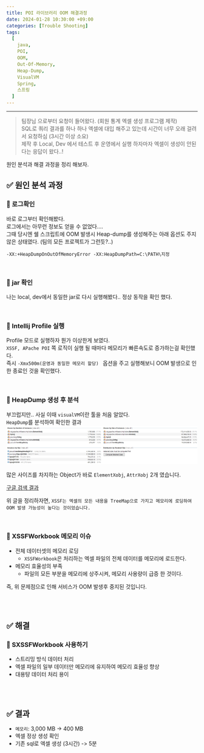 ```yaml
---
title: POI 라이브러리 OOM 해결과정
date: 2024-01-28 10:30:00 +09:00
categories: [Trouble Shooting]
tags:
  [
    java,
    POI,
    OOM,
    Out-Of-Memory,
    Heap-Dump,
    VisualVM
    Spring,
    스프링
  ]
---
```


* * *

> 팀장님 으로부터 요청이 들어왔다. (회원 통계 엑셀 생성 프로그램 제작)  
> SQL로 쿼리 결과를 하나 하나 엑셀에 대입 해주고 있는데 시간이 너무 오래 걸려서 요청하심 (3시간 이상 소요)   
> 제작 후 Local, Dev 에서 테스트 후 운영에서 실행 하자마자 엑셀이 생성이 안된다는 응답이 왔다..!

원인 분석과 해결 과정을 정리 해보자.


## ✅ 원인 분석 과정

### 📌 로그확인
바로 로그부터 확인해봤다.    
로그에서는 아무런 정보도 얻을 수 없었다....  
그때 당시엔 쉘 스크립트에 OOM 발생시 Heap-dump를 생성해주는 아래 옵션도 주지 않은 상태였다. (팀의 모든 프로젝트가 그런듯?..)  
```text
-XX:+HeapDumpOnOutOfMemoryError -XX:HeapDumpPath=C:\PATH\지정
```
<br>


### 📌 jar 확인
나는 local, dev에서 동일한 jar로 다시 실행해봤다.. 정상 동작을 확인 했다.  

<br>

### 📌 Intellij Profile 실행
Profile 모드로 실행하자 뭔가 이상한게 보였다.  
`XSSF, APache POI` 쪽 로직이 실행 될 때마다 메모리가 빠른속도로 증가하는걸 확인했다.  
즉시 `-Xmx500m(운영과 동일한 메모리 할당) ` 옵션을 주고 실행해보니 OOM 발생으로 인한 종료인 것을  확인했다. 

<br>

### 📌 HeapDump 생성 후 분석
부끄럽지만.. 사실 이때 `visualVM`이란 툴을 처음 알았다.  
`HeapDump`를 분석하여 확인한 결과 
![POI-OOM.png](..%2F..%2Fassets%2Fimg%2FTroubleShooting%2FPOI-OOM.png)

많은 사이즈를 차지하는 Object가 바로 `ElementXobj`, `AttrXobj` 2개 였습니다.  

[구글 검색 결과](https://stackoverflow.com/questions/10721279/poi-outofmemory-exception-with-xlsx-xssf)

위 글을 정리하자면, `XSSF는 엑셀의 모든 내용을 TreeMap으로 가지고 메모리에 로딩하여 OOM 발생 가능성이 높다는 것이었습니다.`

<br>

### 📌 XSSFWorkbook 메모리 이슈

* 전체 데이터셋의 메모리 로딩
  * `XSSFWorkbook`은 처리하는 엑셀 파일의 전체 데이터를 메모리에 로드한다.
* 메모리 효율성의 부족
  * 파일의 모든 부분을 메모리에 상주시켜, 메모리 사용량이 급증 한 것이다.

즉, 위 문제점으로 인해 서비스가 OOM 발생후 중지된 것입니다.  

<br><br>

##  ✅ 해결

### 📌 SXSSFWorkbook 사용하기
* 스트리밍 방식 데이터 처리
* 엑셀 파일의 일부 데이터만 메모리에 유지하여 메모리 효율성 향상
* 대용턍 데이터 처리 용이


<br><br>


##  ✅ 결과
* `메모리`: 3,000 MB -> 400 MB
* 엑셀 정상 생성 확인
* 기존 sql로 엑셀 생성 (3시간) -> 5분



